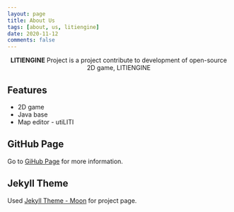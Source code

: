 ```yaml
---
layout: page
title: About Us
tags: [about, us, litiengine]
date: 2020-11-12
comments: false
---
```

    
<center><b>LITIENGINE</b> Project is a project contribute to development of open-source 2D game, <a href="https://litiengine.com/"></a>LITIENGINE</center>

## Features

* 2D game
* Java base
* Map editor - utiLITI

## GitHub Page

Go to [GiHub Page](https://github.com/20-2-SKKU-OSS/2020-2-OSS-1.git) for more information.

## Jekyll Theme

Used [Jekyll Theme - Moon](https://github.com/TaylanTatli/Moon.git) for project page.
